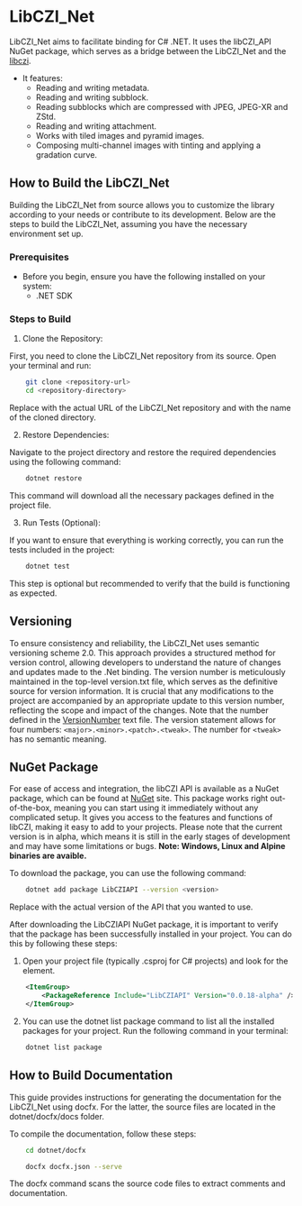 # LibCZI_Net

LibCZI_Net aims to facilitate binding for C# .NET. It uses the libCZI_API NuGet package, which serves as a bridge between the LibCZI_Net and the [libczi](https://github.com/ZEISS/libczi).

- It features:
	- Reading and writing metadata.
	- Reading and writing subblock.
	- Reading subblocks which are compressed with JPEG, JPEG-XR and ZStd.
	- Reading and writing attachment.
	- Works with tiled images and pyramid images.
	- Composing multi-channel images with tinting and applying a gradation curve.

## How to Build the LibCZI_Net

Building the LibCZI_Net from source allows you to customize the library according to your needs or contribute to its development. Below are the steps to build the LibCZI_Net, assuming you have the necessary environment set up.

### Prerequisites

- Before you begin, ensure you have the following installed on your system:
	- .NET SDK

### Steps to Build

1. Clone the Repository:

First, you need to clone the LibCZI_Net repository from its source. Open your terminal and run:

```bash
	git clone <repository-url>
	cd <repository-directory>
```

Replace <repository-url> with the actual URL of the LibCZI_Net repository and <repository-directory> with the name of the cloned directory.

2. Restore Dependencies:

Navigate to the project directory and restore the required dependencies using the following command:

```bash
	dotnet restore
```

This command will download all the necessary packages defined in the project file.

3. Run Tests (Optional):

If you want to ensure that everything is working correctly, you can run the tests included in the project:

```bash
	dotnet test
```

This step is optional but recommended to verify that the build is functioning as expected.

## Versioning

To ensure consistency and reliability, the LibCZI_Net uses semantic versioning scheme 2.0. This approach provides a structured method for version control, allowing developers to understand the nature of changes and updates made to the .Net binding. The version number is meticulously maintained in the top-level version.txt file, which serves as the definitive source for version information. It is crucial that any modifications to the project are accompanied by an appropriate update to this version number, reflecting the scope and impact of the changes.
Note that the number defined in the  [VersionNumber](https://github.com/ZEISS/LibCZI_NET/blob/main/version.txt) text file. The version statement allows for four numbers: ``<major>.<minor>.<patch>.<tweak>``. The number for ``<tweak>`` has no semantic meaning.

## NuGet Package

For ease of access and integration, the libCZI API is available as a NuGet package, which can be found at [NuGet](https://www.nuget.org/packages/LibCZIAPI) site. This package works right out-of-the-box, meaning you can start using it immediately without any complicated setup. It gives you access to the features and functions of libCZI, making it easy to add to your projects. Please note that the current version is in alpha, which means it is still in the early stages of development and may have some limitations or bugs.
**Note: Windows, Linux and Alpine binaries are avaible.**

To download the package, you can use the following command:

```bash
	dotnet add package LibCZIAPI --version <version>
```
Replace <version> with the actual version of the API that you wanted to use.

After downloading the LibCZIAPI NuGet package, it is important to verify that the package has been successfully installed in your project. You can do this by following these steps:

1. Open your project file (typically .csproj for C# projects) and look for the <PackageReference> element.

```xml
	<ItemGroup>
		<PackageReference Include="LibCZIAPI" Version="0.0.18-alpha" />
	</ItemGroup>
```


2. You can use the dotnet list package command to list all the installed packages for your project. Run the following command in your terminal:

```bash
	dotnet list package
```

## How to Build Documentation
This guide provides instructions for generating the documentation for the LibCZI_Net using docfx. For the latter, the source files are located in the dotnet/docfx/docs folder.

To compile the documentation, follow these steps:

```bash
	cd dotnet/docfx
```

```bash
	docfx docfx.json --serve
```

The docfx command scans the source code files to extract comments and documentation.
